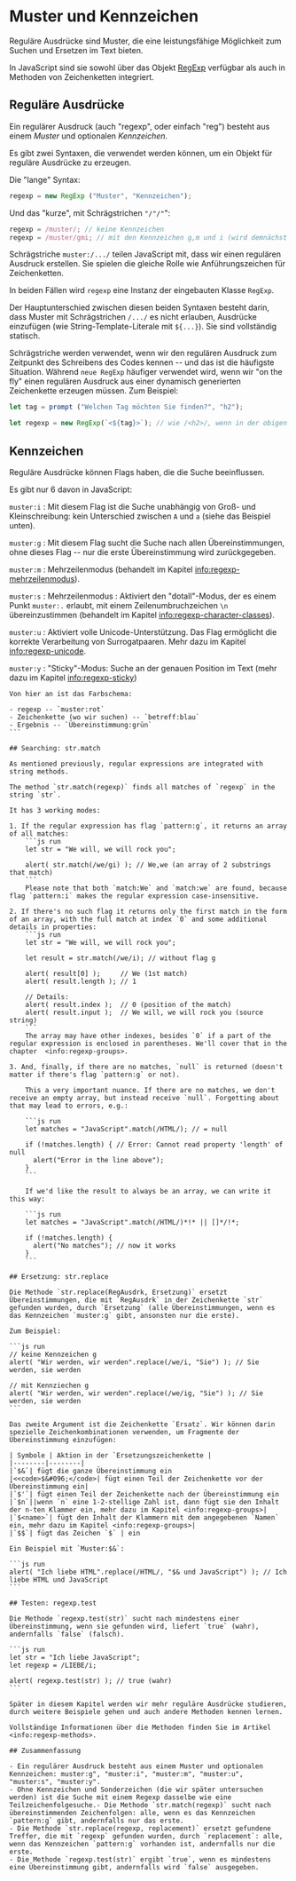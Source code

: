 # Muster und Kennzeichen

Reguläre Ausdrücke sind Muster, die eine leistungsfähige Möglichkeit zum Suchen und Ersetzen im Text bieten.

In JavaScript sind sie sowohl über das Objekt [RegExp](mdn:js/RegExp) verfügbar als auch in Methoden von Zeichenketten integriert.

## Reguläre Ausdrücke

Ein regulärer Ausdruck (auch "regexp", oder einfach "reg") besteht aus einem *Muster* und optionalen *Kennzeichen*.

Es gibt zwei Syntaxen, die verwendet werden können, um ein Objekt für reguläre Ausdrücke zu erzeugen.

Die "lange" Syntax:

````js
regexp = new RegExp ("Muster", "Kennzeichen");
````

Und das "kurze", mit Schrägstrichen `"/"/"`":

```js
regexp = /muster/; // keine Kennzeichen
regexp = /muster/gmi; // mit den Kennzeichen g,m und i (wird demnächst behandelt)
```

Schrägstriche `muster:/.../` teilen JavaScript mit, dass wir einen regulären Ausdruck erstellen. Sie spielen die gleiche Rolle wie Anführungszeichen für Zeichenketten.

In beiden Fällen wird `regexp` eine Instanz der eingebauten Klasse `RegExp`.

Der Hauptunterschied zwischen diesen beiden Syntaxen besteht darin, dass Muster mit Schrägstrichen `/.../` es nicht erlauben, Ausdrücke einzufügen (wie String-Template-Literale mit `${...}`). Sie sind vollständig statisch.

Schrägstriche werden verwendet, wenn wir den regulären Ausdruck zum Zeitpunkt des Schreibens des Codes kennen -- und das ist die häufigste Situation. Während `neue RegExp` häufiger verwendet wird, wenn wir "on the fly" einen regulären Ausdruck aus einer dynamisch generierten Zeichenkette erzeugen müssen. Zum Beispiel:

```js
let tag = prompt ("Welchen Tag möchten Sie finden?", "h2");

let regexp = new RegExp(`<${tag}>`); // wie /<h2>/, wenn in der obigen Eingabeaufforderung mit "h2" geantwortet wurde
```

## Kennzeichen

Reguläre Ausdrücke können Flags haben, die die Suche beeinflussen.

Es gibt nur 6 davon in JavaScript:

`muster:i`
: Mit diesem Flag ist die Suche unabhängig von Groß- und Kleinschreibung: kein Unterschied zwischen `A` und `a` (siehe das Beispiel unten).

`muster:g`
: Mit diesem Flag sucht die Suche nach allen Übereinstimmungen, ohne dieses Flag -- nur die erste Übereinstimmung wird zurückgegeben.

`muster:m` 
: Mehrzeilenmodus (behandelt im Kapitel <info:regexp-mehrzeilenmodus>).

`muster:s` : Mehrzeilenmodus
: Aktiviert den "dotall"-Modus, der es einem Punkt `muster:.` erlaubt, mit einem Zeilenumbruchzeichen `\n` übereinzustimmen (behandelt im Kapitel <info:regexp-character-classes>).

`muster:u`
: Aktiviert volle Unicode-Unterstützung. Das Flag ermöglicht die korrekte Verarbeitung von Surrogatpaaren. Mehr dazu im Kapitel <info:regexp-unicode>.

`muster:y`
: "Sticky"-Modus: Suche an der genauen Position im Text (mehr dazu im Kapitel <info:regexp-sticky>)

````smart header="Colors"
Von hier an ist das Farbschema:

- regexp -- `muster:rot`
- Zeichenkette (wo wir suchen) -- `betreff:blau`
- Ergebnis -- `Übereinstimmung:grün`
```

## Searching: str.match

As mentioned previously, regular expressions are integrated with string methods.

The method `str.match(regexp)` finds all matches of `regexp` in the string `str`.

It has 3 working modes:

1. If the regular expression has flag `pattern:g`, it returns an array of all matches:
    ```js run
    let str = "We will, we will rock you";

    alert( str.match(/we/gi) ); // We,we (an array of 2 substrings that match)
    ```
    Please note that both `match:We` and `match:we` are found, because flag `pattern:i` makes the regular expression case-insensitive.

2. If there's no such flag it returns only the first match in the form of an array, with the full match at index `0` and some additional details in properties:
    ```js run
    let str = "We will, we will rock you";

    let result = str.match(/we/i); // without flag g

    alert( result[0] );     // We (1st match)
    alert( result.length ); // 1

    // Details:
    alert( result.index );  // 0 (position of the match)
    alert( result.input );  // We will, we will rock you (source string)
    ```
    The array may have other indexes, besides `0` if a part of the regular expression is enclosed in parentheses. We'll cover that in the chapter  <info:regexp-groups>.

3. And, finally, if there are no matches, `null` is returned (doesn't matter if there's flag `pattern:g` or not).

    This a very important nuance. If there are no matches, we don't receive an empty array, but instead receive `null`. Forgetting about that may lead to errors, e.g.:

    ```js run
    let matches = "JavaScript".match(/HTML/); // = null

    if (!matches.length) { // Error: Cannot read property 'length' of null
      alert("Error in the line above");
    }
    ```

    If we'd like the result to always be an array, we can write it this way:

    ```js run
    let matches = "JavaScript".match(/HTML/)*!* || []*/!*;

    if (!matches.length) {
      alert("No matches"); // now it works
    }
    ```

## Ersetzung: str.replace

Die Methode `str.replace(RegAusdrk, Ersetzung)` ersetzt Übereinstimmungen, die mit `RegAusdrk` in der Zeichenkette `str` gefunden wurden, durch `Ersetzung` (alle Übereinstimmungen, wenn es das Kennzeichen `muster:g` gibt, ansonsten nur die erste).

Zum Beispiel:

```js run
// keine Kennzeichen g
alert( "Wir werden, wir werden".replace(/we/i, "Sie") ); // Sie werden, sie werden

// mit Kennziechen g
alert( "Wir werden, wir werden".replace(/we/ig, "Sie") ); // Sie werden, sie werden
```

Das zweite Argument ist die Zeichenkette `Ersatz`. Wir können darin spezielle Zeichenkombinationen verwenden, um Fragmente der Übereinstimmung einzufügen:

| Symbole | Aktion in der `Ersetzungszeichenkette |
|--------|--------|
|`$&`| fügt die ganze Übereinstimmung ein
|<<code>$&#096;</code>| fügt einen Teil der Zeichenkette vor der Übereinstimmung ein|
|`$'`| fügt einen Teil der Zeichenkette nach der Übereinstimmung ein
|`$n`||wenn `n` eine 1-2-stellige Zahl ist, dann fügt sie den Inhalt der n-ten Klammer ein, mehr dazu im Kapitel <info:regexp-groups>|
|`$<name>`| fügt den Inhalt der Klammern mit dem angegebenen `Namen` ein, mehr dazu im Kapitel <info:regexp-groups>|
|`$$`| fügt das Zeichen `$` | ein

Ein Beispiel mit `Muster:$&`:

```js run
alert( "Ich liebe HTML".replace(/HTML/, "$& und JavaScript") ); // Ich liebe HTML und JavaScript
```

## Testen: regexp.test

Die Methode `regexp.test(str)` sucht nach mindestens einer Übereinstimmung, wenn sie gefunden wird, liefert `true` (wahr), andernfalls `false` (falsch).

```js run
let str = "Ich liebe JavaScript";
let regexp = /LIEBE/i;

alert( regexp.test(str) ); // true (wahr)
```

Später in diesem Kapitel werden wir mehr reguläre Ausdrücke studieren, durch weitere Beispiele gehen und auch andere Methoden kennen lernen.

Vollständige Informationen über die Methoden finden Sie im Artikel <info:regexp-methods>.

## Zusammenfassung

- Ein regulärer Ausdruck besteht aus einem Muster und optionalen Kennzeichen: muster:g", "muster:i", "muster:m", "muster:u", "muster:s", "muster:y".
- Ohne Kennzeichen und Sonderzeichen (die wir später untersuchen werden) ist die Suche mit einem Regexp dasselbe wie eine Teilzeichenfolgesuche.- Die Methode `str.match(regexp)` sucht nach übereinstimmenden Zeichenfolgen: alle, wenn es das Kennzeichen `pattern:g` gibt, andernfalls nur das erste.
- Die Methode `str.replace(regexp, replacement)` ersetzt gefundene Treffer, die mit `regexp` gefunden wurden, durch `replacement`: alle, wenn das Kennzeichen `pattern:g` vorhanden ist, andernfalls nur die erste.
- Die Methode `regexp.test(str)` ergibt `true`, wenn es mindestens eine Übereinstimmung gibt, andernfalls wird `false` ausgegeben.
